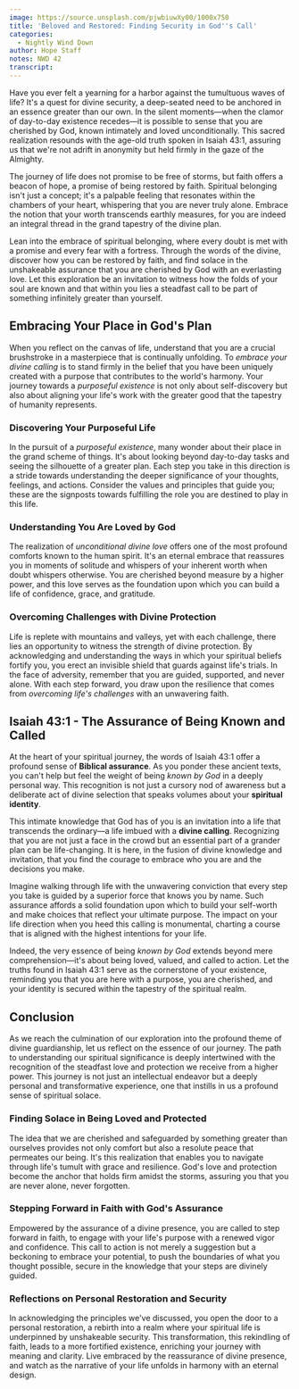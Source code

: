 ```yaml
---
image: https://source.unsplash.com/pjwbiuwXy00/1000x750
title: 'Beloved and Restored: Finding Security in God''s Call'
categories:
  - Nightly Wind Down
author: Hope Staff
notes: NWD 42
transcript:
---
```

Have you ever felt a yearning for a harbor against the tumultuous waves of life? It's a quest for divine security, a deep-seated need to be anchored in an essence greater than our own. In the silent moments—when the clamor of day-to-day existence recedes—it is possible to sense that you are cherished by God, known intimately and loved unconditionally. This sacred realization resounds with the age-old truth spoken in Isaiah 43:1, assuring us that we're not adrift in anonymity but held firmly in the gaze of the Almighty.

The journey of life does not promise to be free of storms, but faith offers a beacon of hope, a promise of being restored by faith. Spiritual belonging isn't just a concept; it's a palpable feeling that resonates within the chambers of your heart, whispering that you are never truly alone. Embrace the notion that your worth transcends earthly measures, for you are indeed an integral thread in the grand tapestry of the divine plan.

Lean into the embrace of spiritual belonging, where every doubt is met with a promise and every fear with a fortress. Through the words of the divine, discover how you can be restored by faith, and find solace in the unshakeable assurance that you are cherished by God with an everlasting love. Let this exploration be an invitation to witness how the folds of your soul are known and that within you lies a steadfast call to be part of something infinitely greater than yourself.

## **Embracing Your Place in God's Plan**

When you reflect on the canvas of life, understand that you are a crucial brushstroke in a masterpiece that is continually unfolding. To&nbsp;*embrace your divine calling*&nbsp;is to stand firmly in the belief that you have been uniquely created with a purpose that contributes to the world's harmony. Your journey towards a&nbsp;*purposeful existence*&nbsp;is not only about self-discovery but also about aligning your life's work with the greater good that the tapestry of humanity represents.

### **Discovering Your Purposeful Life**

In the pursuit of a&nbsp;*purposeful existence*, many wonder about their place in the grand scheme of things. It's about looking beyond day-to-day tasks and seeing the silhouette of a greater plan. Each step you take in this direction is a stride towards understanding the deeper significance of your thoughts, feelings, and actions. Consider the values and principles that guide you; these are the signposts towards fulfilling the role you are destined to play in this life.

### **Understanding You Are Loved by God**

The realization of&nbsp;*unconditional divine love*&nbsp;offers one of the most profound comforts known to the human spirit. It's an eternal embrace that reassures you in moments of solitude and whispers of your inherent worth when doubt whispers otherwise. You are cherished beyond measure by a higher power, and this love serves as the foundation upon which you can build a life of confidence, grace, and gratitude.

### **Overcoming Challenges with Divine Protection**

Life is replete with mountains and valleys, yet with each challenge, there lies an opportunity to witness the strength of divine protection. By acknowledging and understanding the ways in which your spiritual beliefs fortify you, you erect an invisible shield that guards against life's trials. In the face of adversity, remember that you are guided, supported, and never alone. With each step forward, you draw upon the resilience that comes from&nbsp;*overcoming life's challenges*&nbsp;with an unwavering faith.

## **Isaiah 43:1 - The Assurance of Being Known and Called**

At the heart of your spiritual journey, the words of Isaiah 43:1 offer a profound sense of&nbsp;**Biblical assurance**. As you ponder these ancient texts, you can't help but feel the weight of being&nbsp;*known by God*&nbsp;in a deeply personal way. This recognition is not just a cursory nod of awareness but a deliberate act of divine selection that speaks volumes about your&nbsp;**spiritual identity**.

This intimate knowledge that God has of you is an invitation into a life that transcends the ordinary—a life imbued with a&nbsp;**divine calling**. Recognizing that you are not just a face in the crowd but an essential part of a grander plan can be life-changing. It is here, in the fusion of divine knowledge and invitation, that you find the courage to embrace who you are and the decisions you make.

Imagine walking through life with the unwavering conviction that every step you take is guided by a superior force that knows you by name. Such assurance affords a solid foundation upon which to build your self-worth and make choices that reflect your ultimate purpose. The impact on your life direction when you heed this calling is monumental, charting a course that is aligned with the highest intentions for your life.

Indeed, the very essence of being&nbsp;*known by God*&nbsp;extends beyond mere comprehension—it's about being loved, valued, and called to action. Let the truths found in Isaiah 43:1 serve as the cornerstone of your existence, reminding you that you are here with a purpose, you are cherished, and your identity is secured within the tapestry of the spiritual realm.

## **Conclusion**

As we reach the culmination of our exploration into the profound theme of divine guardianship, let us reflect on the essence of our journey. The path to understanding our spiritual significance is deeply intertwined with the recognition of the steadfast love and protection we receive from a higher power. This journey is not just an intellectual endeavor but a deeply personal and transformative experience, one that instills in us a profound sense of spiritual solace.

### **Finding Solace in Being Loved and Protected**

The idea that we are cherished and safeguarded by something greater than ourselves provides not only comfort but also a resolute peace that permeates our being. It's this realization that enables you to navigate through life's tumult with grace and resilience. God's love and protection become the anchor that holds firm amidst the storms, assuring you that you are never alone, never forgotten.

### **Stepping Forward in Faith with God's Assurance**

Empowered by the assurance of a divine presence, you are called to step forward in faith, to engage with your life's purpose with a renewed vigor and confidence. This call to action is not merely a suggestion but a beckoning to embrace your potential, to push the boundaries of what you thought possible, secure in the knowledge that your steps are divinely guided.

### **Reflections on Personal Restoration and Security**

In acknowledging the principles we've discussed, you open the door to a personal restoration, a rebirth into a realm where your spiritual life is underpinned by unshakeable security. This transformation, this rekindling of faith, leads to a more fortified existence, enriching your journey with meaning and clarity. Live embraced by the reassurance of divine presence, and watch as the narrative of your life unfolds in harmony with an eternal design.